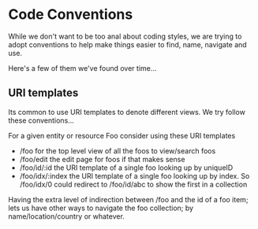 # Code Conventions

While we don't want to be too anal about coding styles, we are trying to adopt conventions to help make things easier to find, name, navigate and use.

Here's a few of them we've found over time...

## URI templates

Its common to use URI templates to denote different views. We try follow these conventions...

For a given entity or resource Foo consider using these URI templates

  * /foo for the top level view of all the foos to view/search foos
  * /foo/edit the edit page for foos if that makes sense
  * /foo/id/:id the URI template of a single foo looking up by uniqueID
  * /foo/idx/:index the URI template of a single foo looking up by index. So /foo/idx/0 could redirect to /foo/id/abc to show the first in a collection

Having the extra level of indirection between /foo and the id of a foo item; lets us have other ways to navigate the foo collection; by name/location/country or whatever.
